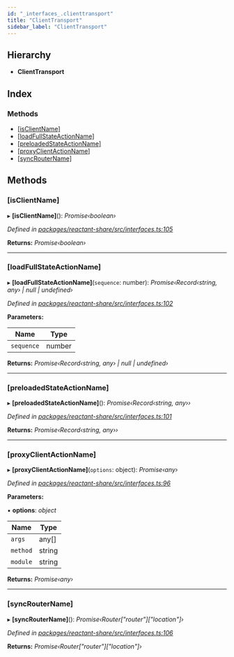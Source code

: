 ```yaml
---
id: "_interfaces_.clienttransport"
title: "ClientTransport"
sidebar_label: "ClientTransport"
---
```


## Hierarchy

* **ClientTransport**

## Index

### Methods

* [[isClientName]](_interfaces_.clienttransport.md#[isclientname])
* [[loadFullStateActionName]](_interfaces_.clienttransport.md#[loadfullstateactionname])
* [[preloadedStateActionName]](_interfaces_.clienttransport.md#[preloadedstateactionname])
* [[proxyClientActionName]](_interfaces_.clienttransport.md#[proxyclientactionname])
* [[syncRouterName]](_interfaces_.clienttransport.md#[syncroutername])

## Methods

###  [isClientName]

▸ **[isClientName]**(): *Promise‹boolean›*

*Defined in [packages/reactant-share/src/interfaces.ts:105](https://github.com/unadlib/reactant/blob/03d0c8fd/packages/reactant-share/src/interfaces.ts#L105)*

**Returns:** *Promise‹boolean›*

___

###  [loadFullStateActionName]

▸ **[loadFullStateActionName]**(`sequence`: number): *Promise‹Record‹string, any› | null | undefined›*

*Defined in [packages/reactant-share/src/interfaces.ts:102](https://github.com/unadlib/reactant/blob/03d0c8fd/packages/reactant-share/src/interfaces.ts#L102)*

**Parameters:**

Name | Type |
------ | ------ |
`sequence` | number |

**Returns:** *Promise‹Record‹string, any› | null | undefined›*

___

###  [preloadedStateActionName]

▸ **[preloadedStateActionName]**(): *Promise‹Record‹string, any››*

*Defined in [packages/reactant-share/src/interfaces.ts:101](https://github.com/unadlib/reactant/blob/03d0c8fd/packages/reactant-share/src/interfaces.ts#L101)*

**Returns:** *Promise‹Record‹string, any››*

___

###  [proxyClientActionName]

▸ **[proxyClientActionName]**(`options`: object): *Promise‹any›*

*Defined in [packages/reactant-share/src/interfaces.ts:96](https://github.com/unadlib/reactant/blob/03d0c8fd/packages/reactant-share/src/interfaces.ts#L96)*

**Parameters:**

▪ **options**: *object*

Name | Type |
------ | ------ |
`args` | any[] |
`method` | string |
`module` | string |

**Returns:** *Promise‹any›*

___

###  [syncRouterName]

▸ **[syncRouterName]**(): *Promise‹Router["router"]["location"]›*

*Defined in [packages/reactant-share/src/interfaces.ts:106](https://github.com/unadlib/reactant/blob/03d0c8fd/packages/reactant-share/src/interfaces.ts#L106)*

**Returns:** *Promise‹Router["router"]["location"]›*
